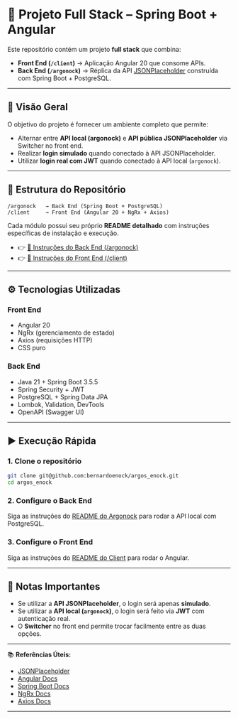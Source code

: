 # 📌 Projeto Full Stack – Spring Boot + Angular

Este repositório contém um projeto **full stack** que combina:

* **Front End (`/client`)** → Aplicação Angular 20 que consome APIs.
* **Back End (`/argonock`)** → Réplica da API [JSONPlaceholder](https://jsonplaceholder.typicode.com/) construída com Spring Boot + PostgreSQL.

---

## 🚀 Visão Geral

O objetivo do projeto é fornecer um ambiente completo que permite:

* Alternar entre **API local (argonock)** e **API pública JSONPlaceholder** via Switcher no front end.
* Realizar **login simulado** quando conectado à API JSONPlaceholder.
* Utilizar **login real com JWT** quando conectado à API local (`argonock`).

---

## 📂 Estrutura do Repositório

```
/argonock   → Back End (Spring Boot + PostgreSQL)
/client     → Front End (Angular 20 + NgRx + Axios)
```

Cada módulo possui seu próprio **README detalhado** com instruções específicas de instalação e execução.

* 👉 [📘 Instruções do Back End (/argonock)](./argonock/README.md)
* 👉 [📗 Instruções do Front End (/client)](./client/README.md)

---

## ⚙️ Tecnologias Utilizadas

### Front End

* Angular 20
* NgRx (gerenciamento de estado)
* Axios (requisições HTTP)
* CSS puro

### Back End

* Java 21 + Spring Boot 3.5.5
* Spring Security + JWT
* PostgreSQL + Spring Data JPA
* Lombok, Validation, DevTools
* OpenAPI (Swagger UI)

---

## ▶️ Execução Rápida

### 1. Clone o repositório

```bash
git clone git@github.com:bernardoenock/argos_enock.git
cd argos_enock
```

### 2. Configure o Back End

Siga as instruções do [README do Argonock](./argonock/README.md) para rodar a API local com PostgreSQL.

### 3. Configure o Front End

Siga as instruções do [README do Client](./client/README.md) para rodar o Angular.

---

## 📌 Notas Importantes

* Se utilizar a **API JSONPlaceholder**, o login será apenas **simulado**.
* Se utilizar a **API local (`argonock`)**, o login será feito via **JWT** com autenticação real.
* O **Switcher** no front end permite trocar facilmente entre as duas opções.

---

📚 **Referências Úteis:**

* [JSONPlaceholder](https://jsonplaceholder.typicode.com/)
* [Angular Docs](https://angular.io/docs)
* [Spring Boot Docs](https://spring.io/projects/spring-boot)
* [NgRx Docs](https://ngrx.io/docs)
* [Axios Docs](https://axios-http.com/)

---
